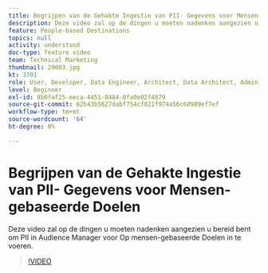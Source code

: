 ```yaml
---
title: Begrijpen van de Gehakte Ingestie van PII- Gegevens voor Mensen-gebaseerde Doelen
description: Deze video zal op de dingen u moeten nadenken aangezien u bereid bent om PII in Audience Manager voor Op mensen-gebaseerde Doelen in te voeren.
feature: People-based Destinations
topics: null
activity: understand
doc-type: feature video
team: Technical Marketing
thumbnail: 29003.jpg
kt: 3701
role: User, Developer, Data Engineer, Architect, Data Architect, Admin, Leader
level: Beginner
exl-id: 8b0faf25-eeca-4451-8484-0fa0e02f4879
source-git-commit: 62b43b5627dabf754cf821f974a56c60989ef7ef
workflow-type: tm+mt
source-wordcount: '64'
ht-degree: 0%

---
```


# Begrijpen van de Gehakte Ingestie van PII- Gegevens voor Mensen-gebaseerde Doelen

Deze video zal op de dingen u moeten nadenken aangezien u bereid bent om PII in Audience Manager voor Op mensen-gebaseerde Doelen in te voeren.

>[!VIDEO](https://video.tv.adobe.com/v/29003/?quality=12)
